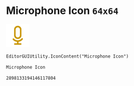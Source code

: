 # Microphone Icon `64x64`
<img src="/img/Microphone%20Icon.png" width=64 height=64>

``` CSharp
EditorGUIUtility.IconContent("Microphone Icon")
```
```
Microphone Icon
```
```
2898133194146117804
```
